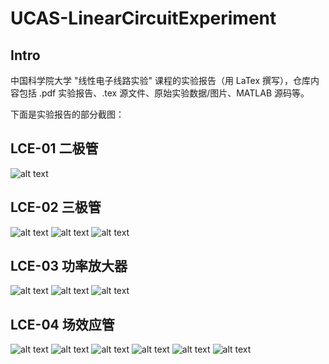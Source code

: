 # UCAS-LinearCircuitExperiment

## Intro

中国科学院大学 "线性电子线路实验" 课程的实验报告（用 LaTex 撰写），仓库内容包括 .pdf 实验报告、.tex 源文件、原始实验数据/图片、MATLAB 源码等。

下面是实验报告的部分截图：

<!-- 
![img](<https://gcore.jsdelivr.net/gh/YiDingg/LatexNotes/.assets/pic/fig/Notes for Fundamentals of Microelectronics (Razavi) (2nd edition, 2014) Chapter 5.png>)
-->

## LCE-01 二极管
![alt text](assets/image.png)

## LCE-02 三极管
![alt text](assets/image-1.png)
![alt text](assets/image-2.png)
![alt text](assets/image-3.png)


## LCE-03 功率放大器
![alt text](assets/image-4.png)
![alt text](assets/image-5.png)
![alt text](assets/image-6.png)

## LCE-04 场效应管
![alt text](assets/image-7.png)
![alt text](assets/image-12.png)
![alt text](assets/image-8.png)
![alt text](assets/image-9.png)
![alt text](assets/image-10.png)
![alt text](assets/image-11.png)